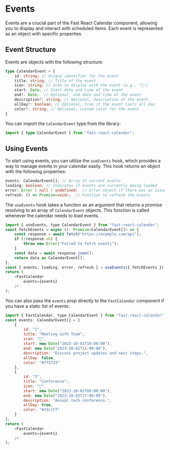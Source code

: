 # Events
Events are a crucial part of the Fast React Calendar component, allowing you to display and interact with scheduled items. Each event is represented as an object with specific properties.

## Event Structure
Events are objects with the following structure:

```typescript
type CalendarEvent = {
    id: string; // Unique identifier for the event
    title: string; // Title of the event
    icon: string; // Icon to display with the event (e.g., "🚀")
    start: Date; // Start date and time of the event
    end?: Date;  // Optional, end date and time of the event
    description?: string; // Optional, description of the event
    allDay?: boolean; // Optional, true if the event lasts all day
    color?: string; // Optional, custom color for the event
}
```

You can import the `CalendarEvent` type from the library:

```typescript
import { type CalendarEvent } from "fast-react-calendar";
```

## Using Events
To start using events, you can utilize the `useEvents` hook, which provides a way to manage events in your calendar easily. This hook returns an object with the following properties:

```typescript
events: CalendarEvent[]; // Array of current events
loading: boolean; // Indicates if events are currently being loaded
error: Error | null | undefined;  // Error object if there was an issue loading events
refresh: () => Promise<void>;  // Function to refresh the events
```
The `useEvents` hook takes a function as an argument that returns a promise resolving to an array of `CalendarEvent` objects. This function is called whenever the calendar needs to load events.

```javascript
import { useEvents, type CalendarEvent } from "fast-react-calendar";
const fetchEvents = async (): Promise<CalendarEvent[]> => {
    const response = await fetch("https://example.com/api");
    if (!response.ok) {
        throw new Error("Failed to fetch events");
    }
    const data = await response.json();
    return data as CalendarEvent[];
};
const { events, loading, error, refresh } = useEvents({ fetchEvents });
return (
    <FastCalendar
        events={events}
    />
);
```
You can also pass the `events` prop directly to the `FastCalendar` component if you have a static list of events:

```javascript
import { FastCalendar, type CalendarEvent } from "fast-react-calendar";
const events: CalendarEvent[] = [
    {
        id: "1",
        title: "Meeting with Team",
        icon: "👥",
        start: new Date("2023-10-01T10:00:00"),
        end: new Date("2023-10-01T11:00:00"),
        description: "Discuss project updates and next steps.",
        allDay: false,
        color: "#ff5733"
    },
    {
        id: "2",
        title: "Conference",
        icon: "🎤",
        start: new Date("2023-10-02T09:00:00"),
        end: new Date("2023-10-02T17:00:00"),
        description: "Annual tech conference.",
        allDay: true,
        color: "#33c1ff"
    }
];
return (
    <FastCalendar
        events={events}
    />
);
```